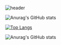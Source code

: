 
![header](https://capsule-render.vercel.app/api?type=Waving&color=0:FFD6ED,50:FFA2D6,100:FF82C8&text=Welcome%20to%20Suhyeon%20Github&animation=fadeIn&fontAlign=30&fontSize=30&fontColor=FF82C8&height=100&textY=150)

![Anurag's GitHub stats](https://github-readme-stats.vercel.app/api?username=suhyeon&show_icons=true&theme=radical)

[![Top Langs](https://github-readme-stats.vercel.app/api/top-langs/?username=Jeonsuhyeonn)](https://github.com/anuraghazra/github-readme-stats)

![Anurag's GitHub stats](https://github-readme-stats.vercel.app/api?username=suhyeon&show_icons=true&theme=radical&bg_color=0,FF69B4,FF1493)

















